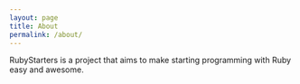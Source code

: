 ```yaml
---
layout: page
title: About
permalink: /about/
---
```


RubyStarters is a project that aims to make starting programming with Ruby easy and awesome.
